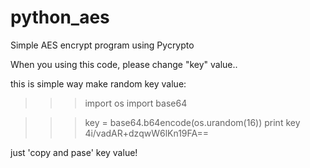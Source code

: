 # python_aes
Simple AES encrypt program using Pycrypto

When you using this code, please change "key" value..

this is simple way make random key value:

>>> import os
>>> import base64

>>> key = base64.b64encode(os.urandom(16))
>>> print key
4i/vadAR+dzqwW6lKn19FA==

just 'copy and pase' key value!

